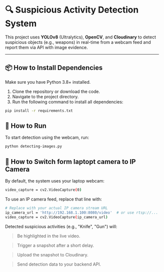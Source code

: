 # 🔍 Suspicious Activity Detection System

This project uses **YOLOv8** (Ultralytics), **OpenCV**, and **Cloudinary** to detect suspicious objects (e.g., weapons) in real-time from a webcam feed and report them via API with image evidence.

---

## 📦 How to Install Dependencies

Make sure you have Python 3.8+ installed.

1. Clone the repository or download the code.
2. Navigate to the project directory.
3. Run the following command to install all dependencies:

```bash
pip install -r requirements.txt
```

## 🚀 How to Run

To start detection using the webcam, run:

```bash
python detecting-images.py
```

## 🚀 How to  Switch form laptopt camera to IP Camera

By default, the system uses your laptop webcam:
```bash
video_capture = cv2.VideoCapture(0)
```
To use an IP camera feed, replace that line with:
```bash
# Replace with your actual IP camera stream URL
ip_camera_url = 'http://192.168.1.100:8080/video'  # or use rtsp://...
video_capture = cv2.VideoCapture(ip_camera_url)
```

Detected suspicious activities (e.g., "Knife", "Gun") will:

> Be highlighted in the live video.

> Trigger a snapshot after a short delay.

> Upload the snapshot to Cloudinary.

> Send detection data to your backend API.
